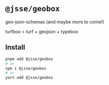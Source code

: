 # `@jsse/geobox`

geo-json-schemas (and maybe more to come!)

turfbox = turf + geojson + typebox

## Install

```bash
pnpm add @jsse/geobox
# or
npm i @jsse/geobox
# or
yarn add @jsse/geobox
```
